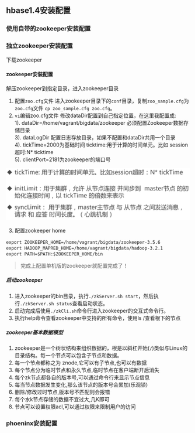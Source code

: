 ## hbase1.4安装配置
### 使用自带的zookeeper安装配置
### 独立zookeeper安装配置
下载zookeeper
#### zookeeper安装配置
解压zookeeper到指定目录，进入zookeeper目录
1. 配置`zoo.cfg`文件
进入zookeeper目录下的`conf`目录，复制`zoo_sample.cfg`为`zoo.cfg`文件
`cp zoo_sample.cfg zoo.cfg`。
2. `vi`编辑zoo.cfg文件
修改dataDir配置到自己指定位置，在这里我配置成:<br/>
1). dataDir=/home/vagrant/bigdata/zookeeper 必须配置Zookeeper数据存储目录<br/>
3). dataLogDir 配置日志存放目录，如果不配置和dataDir共用一个目录<br/>
4). tickTime=2000为基础时间 ticktime:用于计算的时间单元。比如 session超时:N* ticktime<br/>
5). clientPort=2181为zookeeper的端口号

 ![几个参数说明](./imgs/1.png)

3. 配置zookeeper home
```shell script
export ZOOKEEPER_HOME=/home/vagrant/bigdata/zookeeper-3.5.6
export HADOOP_MAPRED_HOME=/home/vagrant/bigdata/hadoop-3.2.1
export PATH=$PATH:$ZOOKEEPER_HOME/bin
```
> 完成上配置单机版的zookeeper就配置完成了！

##### 启动zookeeper
1. 进入zookeeper的bin目录，执行`./zkServer.sh start`，然后执行`./zkServer.sh status`查看启动状态。
2. 启动完成后使用`./zkCli.sh`命令行进入zookeeper的交互式命令行。
3. 执行help命令查看zookeeper中支持的所有命令，使用ls /查看根下的节点
##### zookeeper基本数据模型
1. zookeeper是一个树状结构来组织数据的，根是以斜杠开始(`/`)类似与Linux的目录结构。每一个节点可以包含子节点和数据。
2. 每一个节点都称之为 znode,它可以有子节点,也可以有数据
3. 每个节点分为临时节点和永久节点,临时节点在客户端断开后消失
4. 每个zk节点都各自的版本号,可以通过命令行来显示节点信息
5. 每当节点数据发生变化,那么该节点的版本号会累加(乐观锁)
6. 删除/修改过时节点,版本号不匹配则会报错
7. 每个水k节点存储的数据不宜过大,几K即可
8. 节点可以设置权限acl,可以通过权限来限制用户的访问

### phoeninx安装配置